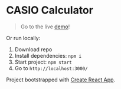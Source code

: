 # CASIO Calculator

> Go to the live [demo](https://casio-calculator.now.sh)!

Or run locally:

1. Download repo
2. Install dependencies: `npm i`
3. Start project: `npm start`
4. Go to `http://localhost:3000/`

Project bootstrapped with [Create React App](https://github.com/facebookincubator/create-react-app).
